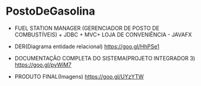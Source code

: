 # PostoDeGasolina
- FUEL STATION MANAGER (GERENCIADOR DE POSTO DE COMBUSTÍVEIS) + JDBC + MVC+ LOJA DE CONVENIÊNCIA - JAVAFX

- DER(Diagrama entidade relacional)
https://goo.gl/HhPSe1

- DOCUMENTAÇÃO COMPLETA DO SISTEMA(PROJETO INTEGRADOR 3)
https://goo.gl/pyWiM7

-   PRODUTO FINAL(Imagens)
https://goo.gl/UYzYTW
